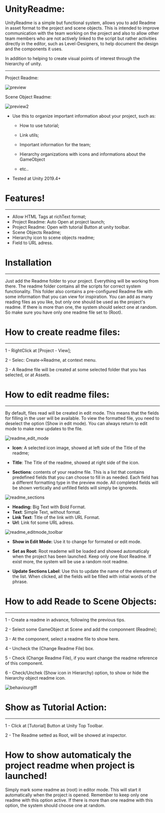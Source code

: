 # UnityReadme:
UnityReadme is a simple but functional system, allows you to add Readme in asset format to the project and scene objects.
This is intended to improve communication with the team working on the project and also to allow other team members who are not actively linked to the script but rather activities directly in the editor, such as Level-Designers, to help document the design and the components it uses.

In addition to helping to create visual points of interest through the hierarchy of unity.
***

Project Readme:

![preview](https://i.gyazo.com/57d69114f4d1d6b6c89ccf8b3ecbc36b.png)

Scene Object Readme:

![preview2](https://i.gyazo.com/a09e6e51fb6ec005be727720107c9e7a.png)


- Use this to organize important information about your project, such as: 
  - How to use tutorial;
  
  - Link utils;
  
  - Important information for the team; 
  
  - Hierarchy organizations with icons and informations about the GameObject
  
  - etc..

- Tested at Unity 2019.4+

# Features!
***

- Allow HTML Tags at richText format;
- Project Readme: Auto Open at project launch; 
- Project Readme: Open with tutorial Button at unity toolbar.
- Scene Objects Readme;
- Hierarchy icon to scene objects readme;
- Field to URL adress.

# Installation
***

Just add the Readme folder to your project. Everything will be working from there.
The readme folder contains all the scripts for correct system functionality.
This folder also contains a pre-configured Readme file with some information that you can view for inspiration.
You can add as many reading files as you like, but only one should be used as the project's readme. If there is more than one, the system should select one at random. So make sure you have only one readme file set to (Root).

# How to create readme files:
***

1 - RightClick at [Project - View];

2 - Selec: Create->Readme, at context menu.

3 - A Readme file will be created at some selected folder that you has selected, or at Assets.

# How to edit readme files:
***

By default, files read will be created in edit mode. This means that the fields for filling in the user will be available.
To view the formatted file, you need to deselect the option (Show in edit mode).
You can always return to edit mode to make new updates to the file.

![readme_edit_mode](https://i.gyazo.com/930d4f4533fe7419a5bb9bac34af3b49.png)

- **Icon**: A selected icon image, showed at left side of the Title of the readme;

- **Title**: The Title of the readme, showed at right side of the icon.

- **Sections**: contents of your readme file. This is a list that contains predefined fields that you can choose to fill in as needed. Each field has a different formatting type in the preview mode. All completed fields will be shown vertically and unfilled fields will simply be ignoreds.

![readme_sections](https://i.gyazo.com/b092cc3b8f05bb342bc7415514f6581a.png)

- **Heading:** Big Text with Bold Format.
- **Text**: Simple Text, without format.
- **Link Text**: Title of the link with URL Format.
- **Url**: Link fot some URL adress.

![readme_editmode_toolbar](https://i.gyazo.com/6f8248da0ccfc4cb8cd17d716beef7cb.png)

- **Show in Edit Mode:** Use it to change for formated or edit mode.

- **Set as Root:** Root reademe will be loaded and showed automaticaly when the project has been launched. Keep only one Root Readme. If exist more, the system will be use a random root readme.

- **Update Sections Label**: Use this to update the name of the elements of the list. When clicked, all the fields will be filled with initial words of the 
phrase.

# How to add Reade to Scene Objects:
***
1 - Create a readme in advance, following the previous tips.

2 - Select some GameObject at Scene and add the componnent (Readme);

3 - At the component, select a readme file to show here.

4 - Uncheck the (Change Readme File) box.

5 - Check (Change Readme File), if you want change the readme reference of this component.

6 - Check/Unchek (Show icon in Hierarchy) option, to show or hide the hierarchy object readme icon.


![behaviourgiff](https://i.gyazo.com/f96975c2cd206dbbe728a989571f5ca8.gif)

# Show as Tutorial Action:
***

1 - Click at [Tutorial] Button at Unity Top Toolbar.

2 - The Readme setted as Root, will be showed at inspector.

# How to show automaticaly the project readme when project is launched!

Simply mark some readme as (root) in editor mode. This will start it automatically when the project is opened.
Remember to keep only one readme with this option active. If there is more than one readme with this option, the system should choose one at random.
